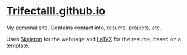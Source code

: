# [TrifectaIII.github.io](https://trifectaiii.github.io/)

My personal site. Contains contact info, resume, projects, etc.

Uses [Skeleton](http://getskeleton.com/) for the webpage and [LaTeX](https://www.latex-project.org/) for the resume, based on a [template](https://github.com/lcfyi/software-resume-template).
